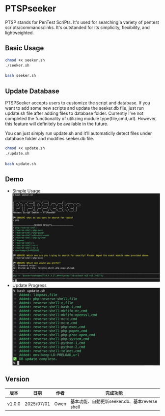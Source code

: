 # PTSPseeker
PTSP stands for PenTest ScriPts. It's used for searching a variety of pentest scripts/commands/links. It's outstanded for its simplicity, flexibility, and lightweighted.

## Basic Usage

```bash
chmod +x seeker.sh
./seeker.sh

bash seeker.sh
```

## Update Database
PTSPSeeker accepts users to customize the script and database. If you want to add some new scripts and update the seeker.db file, just run update.sh file after adding files to database folder. Currently I've not completed the functionality of utilizing module type(file,cmd,url). However, this feature will definitely be available in the future.

You can just simply run update.sh and it'll automaticlly detect files under database folder and modifies seeker.db file.

```bash
chmod +x update.sh
./update.sh

bash update.sh
```

## Demo
- Simple Usage
![p1](img/p1.png)
- Update Progress
![p2](img/p2.png)

## Version
|版本|日期|作者|完成功能|
|-------|-------|-------|------------------------------|
|v1.0.0|2025/07/01|Owen| 基本功能、自動更新seeker.db、基本reverse shell|

